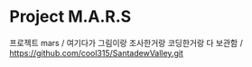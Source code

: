 # Project M.A.R.S
프로젝트 mars / 
여기다가 그림이랑 조사한거랑 코딩한거랑 다 보관함 /
https://github.com/cool315/SantadewValley.git
